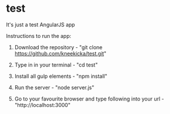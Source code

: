 # test
It's just a test AngularJS app

Instructions to run the app:

1) Download the repository - "git clone https://github.com/kneekicka/test.git"

2) Type in in your terminal - "cd test"

3) Install all gulp elements - "npm install"

4) Run the server - "node server.js"

5) Go to your favourite browser and type following into your url - "http://localhost:3000"
